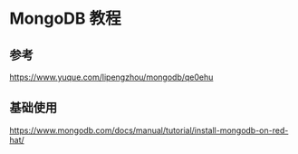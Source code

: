 # MongoDB 教程

## 参考

https://www.yuque.com/lipengzhou/mongodb/qe0ehu

## 基础使用

https://www.mongodb.com/docs/manual/tutorial/install-mongodb-on-red-hat/
